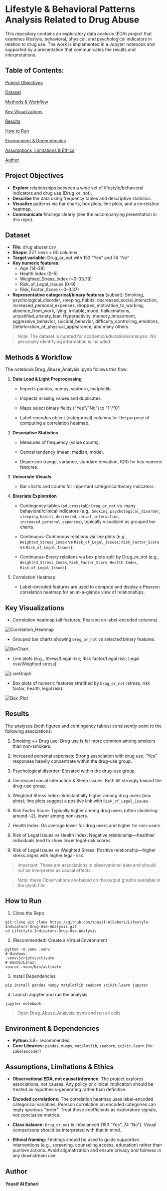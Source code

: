 # Lifestyle & Behavioral Patterns Analysis Related to Drug Abuse

This repository contains an exploratory data analysis (EDA) project that examines lifestyle, behavioral, physical, and psychological indicators in relation to drug use. The work is implemented in a Jupyter notebook and supported by a presentation that communicates the results and interpretations.

## Table of Contents:

[Project Objectives](#Project-Objectives)

[Dataset](#Dataset)

[Methods & Workflow](#Methods-&-Workflow)

[Key Visualizations](#Key-Visualizations)

[Results](#Results)

[How to Run](#How-To-Run)

[Environment &amp; Dependencies](#Environment-&-Dependencies)

[Assumptions, Limitations &amp; Ethics](#Assumptions,-Limitations-&-Ethics)

[Author](#Author)

## Project Objectives

- **Explore** relationships between a wide set of lifestyle/behavioral indicators and drug use (Drug_or_not).
- **Describe** the data using frequency tables and descriptive statistics.
- **Visualize** patterns via bar charts, box plots, line plots, and a correlation heatmap.
- **Communicate** findings clearly (see the accompanying presentation in this repo).

## Dataset

- **File:** drug abuser.csv
- **Shape:** 227 rows × 60 columns
- **Target variable:** Drug_or_not with 153 “Yes” and 74 “No”
- **Key numeric features**:
  - Age (14–39)
  - Health Index (0–5)
  - Weighted_Stress_Index (~0–33.79)
  - Risk_of_Legal_Issues (0–9)
  - Risk_Factor_Score (~0–3.37)
- **Representative categorical/binary features** (subset):
  Smoking, psychological_disorder, sleeping_habits, decreased_social_interaction, increased_personal_expenses, dropped_motivation_to_working, absence_from_work, lying, irritable_mood, hallucinations, unjustified_anxiety_fear, Hyperactivity, memory_impairment, aggressive_behavior, suicidal_behavior, difficulty_controlling_emotions, Deterioration_of_physical_appearance, and many others.

> Note: The dataset is curated for academic/educational analysis. No personally identifying information is included.

## Methods & Workflow
The notebook Drug_Abuse_Analysis.ipynb follows this flow:

1) **Data Load & Light Preprocessing**

    - Imports pandas, numpy, seaborn, matplotlib.

    - Inspects missing values and duplicates.

    - Maps select binary fields ("Yes"/"No") to "1"/"0".

    - Label-encodes object (categorical) columns for the purpose of computing a correlation heatmap.

2) **Descriptive Statistics**

    - Measures of frequency (value counts).

    - Central tendency (mean, median, mode).

    - Dispersion (range, variance, standard deviation, IQR) for key numeric features.

3) **Univariate Visuals**

    - Bar charts and counts for important categorical/binary indicators.

4) **Bivariate Exploration**

    - Contingency tables (`pd.crosstab`): `Drug_or_not` vs. many behavioral/clinical indicators (e.g., `Smoking`, `psychological_disorder`, `sleeping_habits`, `decreased_social_interaction`, `increased_personal_expenses`), typically visualized as grouped bar charts.

    - Continuous–Continuous relations via line plots (e.g., `Weighted_Stress_Index` vs `Risk_of_Legal_Issues`; `Risk_Factor_Score` vs `Risk_of_Legal_Issues`).

    - Continuous–Binary relations via box plots split by Drug_or_not (e.g., `Weighted_Stress_Index`, `Risk_Factor_Score`, `Health Index`, `Risk_of_Legal_Issues`).

5) Correlation Heatmap

    - Label-encoded features are used to compute and display a Pearson correlation heatmap for an at-a-glance view of relationships.

## Key Visualizations
- Correlation heatmap (all features; Pearson on label-encoded columns).

![Correlation_Heatmap](images/heatmap.png)

- Grouped bar charts showing `Drug_or_not` vs selected binary features.

![BarChart](images/drug_smoking.png)

- Line plots (e.g., Stress/Legal risk; Risk factor/Legal risk; Legal risk/Weighted stress).

![LineGraph](images/healthrisk_legal.png)

- Box plots of numeric features stratified by `Drug_or_not` (stress, risk factor, health, legal risk).

![Box_Plot](images/drug_legal.png)

## Results
The analyses (both figures and contingency tables) consistently point to the following associations:

1) Smoking ↔ Drug use: Drug use is far more common among smokers than non-smokers.

2) Increased personal expenses: Strong association with drug use; “Yes” responses heavily concentrate within the drug-use group.

3) Psychological disorder: Elevated within the drug-use group.

4) Decreased social interaction & Sleep issues: Both tilt strongly toward the drug-use group.

5) Weighted Stress Index: Substantially higher among drug users (box plots); line plots suggest a positive link with `Risk_of_Legal_Issues`.

6) Risk Factor Score: Typically higher among drug users (often clustering around ~2), lower among non-users.

7) Health Index: On average lower for drug users and higher for non-users.

8) Risk of Legal Issues vs Health Index: Negative relationship—healthier individuals tend to show lower legal-risk scores.

9) Risk of Legal Issues vs Weighted Stress: Positive relationship—higher stress aligns with higher legal-risk. 

> Important: These are associations in observational data and should not be interpreted as causal effects.

> Note: these Observations are based on the output graphs available in the ipynb file.


## How to Run

1) Clone the Repo
```
git clone git clone https://github.com/Yousif-AlEshari/Lifestyle-Indicators-Drug-Use-Analysis.git
cd Lifestyle-Indicators-Drug-Use-Analysis
```

2) (Recommended) Create a Virtual Environment
```
python -m venv .venv
# Windows:
.venv\Scripts\activate
# macOS/Linux:
source .venv/bin/activate
```

3) Install Dependencies
```
pip install pandas numpy matplotlib seaborn scikit-learn jupyter
```

4) Launch Jupyter and run the analysis
```
jupyter notebook
```
> Open Drug_Abuse_Analysis.ipynb and run all cells

## Environment & Dependencies
- **Python** 3.8+ recommended
- **Core Libraries:** `pandas`, `numpy`, `matplotlib`, `seaborn`, `scikit-learn` (for `LabelEncoder`)

## Assumptions, Limitations & Ethics

- **Observational EDA, not causal inference:** 
    The project explores associations, not causes. Any policy or clinical implication should be treated as hypothesis-generating rather than definitive.

- **Encoded correlations:**
    The correlation heatmap uses label-encoded categorical variables; Pearson correlation on encoded categories can imply spurious “order”. Treat those coefficients as exploratory signals, not conclusive metrics.

- **Class balance:**
    `Drug_or_not` is imbalanced (153 “Yes”, 74 “No”). Visual comparisons should be interpreted with that in mind.

- **Ethical framing:**
    Findings should be used to guide supportive interventions (e.g., screening, counseling access, education) rather than punitive actions. Avoid stigmatization and ensure privacy and fairness in any downstream use.

## Author
#### Yousif Al Eshari
